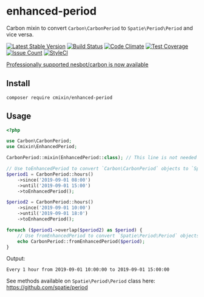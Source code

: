 # enhanced-period

Carbon mixin to convert `Carbon\CarbonPeriod` to `Spatie\Period\Period` and vice versa.

[![Latest Stable Version](https://poser.pugx.org/cmixin/enhanced-period/v/stable.png)](https://packagist.org/packages/cmixin/enhanced-period)
[![Build Status](https://travis-ci.org/kylekatarnls/enhanced-period.svg?branch=master)](https://travis-ci.org/kylekatarnls/enhanced-period)
[![Code Climate](https://codeclimate.com/github/kylekatarnls/enhanced-period/badges/gpa.svg)](https://codeclimate.com/github/kylekatarnls/enhanced-period)
[![Test Coverage](https://codeclimate.com/github/kylekatarnls/enhanced-period/badges/coverage.svg)](https://codeclimate.com/github/kylekatarnls/enhanced-period/coverage)
[![Issue Count](https://codeclimate.com/github/kylekatarnls/enhanced-period/badges/issue_count.svg)](https://codeclimate.com/github/kylekatarnls/enhanced-period)
[![StyleCI](https://styleci.io/repos/200379769/shield?branch=master&style=flat)](https://styleci.io/repos/200379769)

[Professionally supported nesbot/carbon is now available](https://tidelift.com/subscription/pkg/packagist-nesbot-carbon?utm_source=packagist-nesbot-carbon&utm_medium=referral&utm_campaign=readme)

## Install

```shell
composer require cmixin/enhanced-period
```

## Usage

```php
<?php

use Carbon\CarbonPeriod;
use Cmixin\EnhancedPeriod;

CarbonPeriod::mixin(EnhancedPeriod::class); // This line is not needed if you use Laravel default auto-discovery.

// Use toEnhancedPeriod to convert `Carbon\CarbonPeriod` objects to `Spatie\Period\Period` ones
$period1 = CarbonPeriod::hours()
    ->since('2019-09-01 08:00')
    ->until('2019-09-01 15:00')
    ->toEnhancedPeriod();

$period2 = CarbonPeriod::hours()
    ->since('2019-09-01 10:00')
    ->until('2019-09-01 18:0')
    ->toEnhancedPeriod();

foreach ($period1->overlap($period2) as $period) {
    // Use fromEnhancedPeriod to convert `Spatie\Period\Period` objects to `Carbon\CarbonPeriod` ones
    echo CarbonPeriod::fromEnhancedPeriod($period);
}
```

Output:
```
Every 1 hour from 2019-09-01 10:00:00 to 2019-09-01 15:00:00
```

See methods available on `Spatie\Period\Period` class here:
https://github.com/spatie/period
